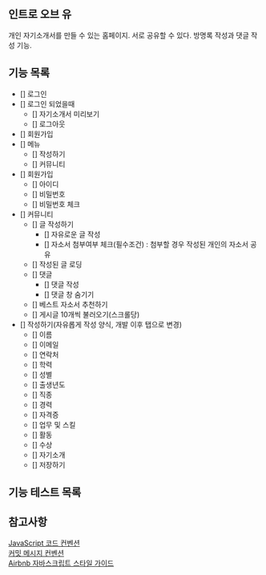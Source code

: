 ## 인트로 오브 유

개인 자기소개서를 만들 수 있는 홈페이지.
서로 공유할 수 있다.
방명록 작성과 댓글 작성 기능.

## 기능 목록
* [] 로그인
* [] 로그인 되었을때
  * [] 자기소개서 미리보기
  * [] 로그아웃
* [] 회원가입
* [] 메뉴
  * [] 작성하기
  * [] 커뮤니티
* [] 회원가입
  * [] 아이디
  * [] 비밀번호
  * [] 비밀번호 체크
* [] 커뮤니티
  * [] 글 작성하기
    * [] 자유로운 글 작성
    * [] 자소서 첨부여부 체크(필수조건) : 첨부할 경우 작성된 개인의 자소서 공유
  * [] 작성된 글 로딩
  * [] 댓글
    * [] 댓글 작성
    * [] 댓글 창 숨기기
  * [] 베스트 자소서 추천하기
  * [] 게시글 10개씩 불러오기(스크롤당)
* [] 작성하기(자유롭게 작성 양식, 개발 이후 탭으로 변경)
  * [] 이름
  * [] 이메일
  * [] 연락처
  * [] 학력
  * [] 성별
  * [] 출생년도
  * [] 직종
  * [] 경력
  * [] 자격증
  * [] 업무 및 스킬
  * [] 활동
  * [] 수상
  * [] 자기소개
  * [] 저장하기

  

## 기능 테스트 목록


## 참고사항
[JavaScript 코드 컨벤션](https://github.com/woowacourse/woowacourse-docs/tree/main/styleguide/javascript)  
[커밋 메시지 컨벤션](https://gist.github.com/stephenparish/9941e89d80e2bc58a153)  
[Airbnb 자바스크립트 스타일 가이드](https://github.com/airbnb/javascript)
